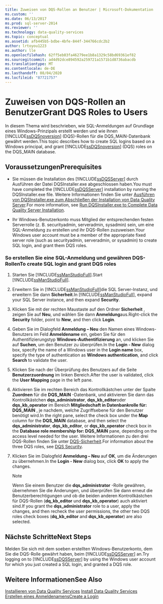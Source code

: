 ```yaml
---
title: Zuweisen von DQS-Rollen an Benutzer | Microsoft-Dokumentation
ms.custom: ''
ms.date: 06/13/2017
ms.prod: sql-server-2014
ms.reviewer: ''
ms.technology: data-quality-services
ms.topic: conceptual
ms.assetid: afb445b5-bdbe-4bfe-844f-344766cdc2b2
author: lrtoyou1223
ms.author: lle
ms.openlocfilehash: 62ff5eb03fa46279ee1b8a1329c58bd69361ef82
ms.sourcegitcommit: ad4d92dce894592a259721a1571b1d8736abacdb
ms.translationtype: MT
ms.contentlocale: de-DE
ms.lasthandoff: 08/04/2020
ms.locfileid: "87721757"
---
```

# <a name="grant-dqs-roles-to-users"></a><span data-ttu-id="eb95d-102">Zuweisen von DQS-Rollen an Benutzer</span><span class="sxs-lookup"><span data-stu-id="eb95d-102">Grant DQS Roles to Users</span></span>
  <span data-ttu-id="eb95d-103">In diesem Thema wird beschrieben, wie SQL-Anmeldungen auf Grundlage eines Windows-Prinzipals erstellt werden und wie ihnen [!INCLUDE[ssDQSnoversion](../../includes/ssdqsnoversion-md.md)] (DQS)-Rollen für die DQS_MAIN-Datenbank gewährt werden.</span><span class="sxs-lookup"><span data-stu-id="eb95d-103">This topic describes how to create SQL logins based on a Windows principal, and grant [!INCLUDE[ssDQSnoversion](../../includes/ssdqsnoversion-md.md)] (DQS) roles on the DQS_MAIN database.</span></span>  
  
## <a name="prerequisites"></a><span data-ttu-id="eb95d-104">Voraussetzungen</span><span class="sxs-lookup"><span data-stu-id="eb95d-104">Prerequisites</span></span>  
  
-   <span data-ttu-id="eb95d-105">Sie müssen die Installation des [!INCLUDE[ssDQSServer](../../includes/ssdqsserver-md.md)] durch Ausführen der Datei DQSInstaller.exe abgeschlossen haben.</span><span class="sxs-lookup"><span data-stu-id="eb95d-105">You must have completed the [!INCLUDE[ssDQSServer](../../includes/ssdqsserver-md.md)] installation by running the DQSInstaller.exe file.</span></span> <span data-ttu-id="eb95d-106">Weitere Informationen finden Sie unter [Ausführen von DQSInstaller.exe zum Abschließen der Installation von Data Quality Server](run-dqsinstaller-exe-to-complete-data-quality-server-installation.md).</span><span class="sxs-lookup"><span data-stu-id="eb95d-106">For more information, see [Run DQSInstaller.exe to Complete Data Quality Server Installation](run-dqsinstaller-exe-to-complete-data-quality-server-installation.md).</span></span>  
  
-   <span data-ttu-id="eb95d-107">Ihr Windows-Benutzerkonto muss Mitglied der entsprechenden festen Serverrolle (z. B. securityadmin, serveradmin, sysadmin) sein, um eine SQL-Anmeldung zu erstellen und ihr DQS-Rollen zuzuweisen.</span><span class="sxs-lookup"><span data-stu-id="eb95d-107">Your Windows user account must be a member of the appropriate fixed server role (such as securityadmin, serveradmin, or sysadmin) to create SQL login, and grant them DQS roles.</span></span>  
  
### <a name="to-create-sql-login-and-grant-dqs-roles"></a><span data-ttu-id="eb95d-108">So erstellen Sie eine SQL-Anmeldung und gewähren DQS-Rollen</span><span class="sxs-lookup"><span data-stu-id="eb95d-108">To create SQL login and grant DQS roles</span></span>  
  
1.  <span data-ttu-id="eb95d-109">Starten Sie [!INCLUDE[ssManStudioFull](../../includes/ssmanstudiofull-md.md)].</span><span class="sxs-lookup"><span data-stu-id="eb95d-109">Start [!INCLUDE[ssManStudioFull](../../includes/ssmanstudiofull-md.md)].</span></span>  
  
2.  <span data-ttu-id="eb95d-110">Erweitern Sie in [!INCLUDE[ssManStudioFull](../../includes/ssmanstudiofull-md.md)]die SQL Server-Instanz, und erweitern Sie dann **Sicherheit**.</span><span class="sxs-lookup"><span data-stu-id="eb95d-110">In [!INCLUDE[ssManStudioFull](../../includes/ssmanstudiofull-md.md)], expand your SQL Server instance, and then expand **Security**.</span></span>  
  
3.  <span data-ttu-id="eb95d-111">Klicken Sie mit der rechten Maustaste auf den Ordner **Sicherheit** , zeigen Sie auf **Neu**, und wählen Sie dann **Anmeldung**aus.</span><span class="sxs-lookup"><span data-stu-id="eb95d-111">Right-click the **Security** folder, point to **New**, and then click **Login**.</span></span>  
  
4.  <span data-ttu-id="eb95d-112">Geben Sie im Dialogfeld **Anmeldung – Neu** den Namen eines Windows-Benutzers im Feld **Anmeldename** ein, geben Sie für den Authentifizierungstyp **Windows-Authentifizierung** an, und klicken Sie auf **Suchen**, um den Benutzer zu überprüfen.</span><span class="sxs-lookup"><span data-stu-id="eb95d-112">In the **Login - New** dialog box, specify the name of a Windows user in the **Login name** box, specify the type of authentication as **Windows authentication**, and click **Search** to validate the user.</span></span>  
  
5.  <span data-ttu-id="eb95d-113">Klicken Sie nach der Überprüfung des Benutzers auf die Seite **Benutzerzuordnung** im linken Bereich.</span><span class="sxs-lookup"><span data-stu-id="eb95d-113">After the user is validated, click the **User Mapping** page in the left pane.</span></span>  
  
6.  <span data-ttu-id="eb95d-114">Aktivieren Sie im rechten Bereich das Kontrollkästchen unter der Spalte **Zuordnen** für die **DQS_MAIN** -Datenbank, und aktivieren Sie dann das Kontrollkästchen **dqs_administrator**, **dqs_kb_editor**oder **dqs_kb_operator** im Bereich **Mitgliedschaft in Datenbankrolle für: DQS_MAIN** , je nachdem, welche Zugriffsebene für den Benutzer benötigt wird.</span><span class="sxs-lookup"><span data-stu-id="eb95d-114">In the right pane, select the check box under the **Map** column for the **DQS_MAIN** database, and then select the **dqs_administrator**, **dqs_kb_editor**, or **dqs_kb_operator** check box in the **Database role membership for: DQS_MAIN** pane, depending on the access level needed for the user.</span></span> <span data-ttu-id="eb95d-115">Weitere Informationen zu den drei DQS-Rollen finden Sie unter [DQS-Sicherheit](../dqs-security.md).</span><span class="sxs-lookup"><span data-stu-id="eb95d-115">For information about the three DQS roles, see [DQS Security](../dqs-security.md).</span></span>  
  
7.  <span data-ttu-id="eb95d-116">Klicken Sie im Dialogfeld **Anmeldung – Neu** auf **OK**, um die Änderungen zu übernehmen.</span><span class="sxs-lookup"><span data-stu-id="eb95d-116">In the **Login - New** dialog box, click **OK** to apply the changes.</span></span>  
  
    > [!NOTE]  
    >  <span data-ttu-id="eb95d-117">Wenn Sie einem Benutzer die **dqs_administrator** -Rolle gewähren, übernehmen Sie die Änderungen, und überprüfen Sie dann erneut die Benutzerberechtigungen und ob die beiden anderen Kontrollkästchen für DQS-Rollen (**dq_kb_editor** und **dqs_kb_operator**) auch aktiviert sind.</span><span class="sxs-lookup"><span data-stu-id="eb95d-117">If you grant the **dqs_administrator** role to a user, apply the changes, and then recheck the user permissions, the other two DQS roles check boxes (**dq_kb_editor** and **dqs_kb_operator**) are also selected.</span></span>  
  
## <a name="next-steps"></a><span data-ttu-id="eb95d-118">Nächste Schritte</span><span class="sxs-lookup"><span data-stu-id="eb95d-118">Next Steps</span></span>  
 <span data-ttu-id="eb95d-119">Melden Sie sich mit dem soeben erstellten Windows-Benutzerkonto, dem Sie die DQS-Rolle gewährt haben, beim [!INCLUDE[ssDQSServer](../../includes/ssdqsserver-md.md)] an.</span><span class="sxs-lookup"><span data-stu-id="eb95d-119">Try logging on to [!INCLUDE[ssDQSServer](../../includes/ssdqsserver-md.md)] by using the Windows user account for which you just created a SQL login, and granted a DQS role.</span></span>  
  
## <a name="see-also"></a><span data-ttu-id="eb95d-120">Weitere Informationen</span><span class="sxs-lookup"><span data-stu-id="eb95d-120">See Also</span></span>  
 <span data-ttu-id="eb95d-121">[Installieren von Data Quality Services](install-data-quality-services.md) </span><span class="sxs-lookup"><span data-stu-id="eb95d-121">[Install Data Quality Services](install-data-quality-services.md) </span></span>  
 [<span data-ttu-id="eb95d-122">Erstellen eines Anmeldenamens</span><span class="sxs-lookup"><span data-stu-id="eb95d-122">Create a Login</span></span>](../../relational-databases/security/authentication-access/create-a-login.md)  
  
  
